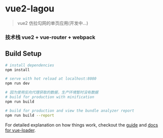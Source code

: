 # vue2-lagou

> vue2 仿拉勾网的单页应用(开发中...)

### 技术栈 vue2 + vue-router + webpack 

## Build Setup

``` bash
# install dependencies
npm install

# serve with hot reload at localhost:8080
npm run dev

# 因为使用反向代理获取的数据，生产环境暂时没有数据
# build for production with minification
npm run build

# build for production and view the bundle analyzer report
npm run build --report
```

For detailed explanation on how things work, checkout the [guide](http://vuejs-templates.github.io/webpack/) and [docs for vue-loader](http://vuejs.github.io/vue-loader).
